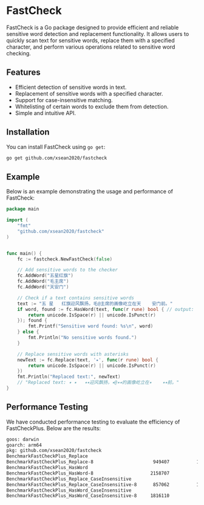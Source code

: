 # FastCheck

FastCheck is a Go package designed to provide efficient and reliable sensitive word detection and replacement functionality. It allows users to quickly scan text for sensitive words, replace them with a specified character, and perform various operations related to sensitive word checking.

## Features

- Efficient detection of sensitive words in text.
- Replacement of sensitive words with a specified character.
- Support for case-insensitive matching.
- Whitelisting of certain words to exclude them from detection.
- Simple and intuitive API.

## Installation

You can install FastCheck using `go get`:

```bash
go get github.com/xsean2020/fastcheck
```

## Example
Below is an example demonstrating the usage and performance of FastCheck:

```go
package main

import (
    "fmt"
    "github.com/xsean2020/fastcheck"
)


func main() {
	fc := fastcheck.NewFastCheck(false)

	// Add sensitive words to the checker
	fc.AddWord("五星红旗")
	fc.AddWord("毛主席")
	fc.AddWord("天安门")

	// Check if a text contains sensitive words
	text := "五 星   红旗迎风飘扬，毛@主席的画像屹立在天    安门前。"
	if word, found := fc.HasWord(text, func(r rune) bool { // output:  Sensitive word found: 五星红旗
		return unicode.IsSpace(r) || unicode.IsPunct(r)
	}); found {
		fmt.Printf("Sensitive word found: %s\n", word)
	} else {
		fmt.Println("No sensitive words found.")
	}

	// Replace sensitive words with asterisks
	newText := fc.Replace(text, '⭑', func(r rune) bool {
		return unicode.IsSpace(r) || unicode.IsPunct(r)
	})
	fmt.Println("Replaced text:", newText)
	// "Replaced text: ⭑ ⭑   ⭑⭑迎风飘扬，⭑@⭑⭑的画像屹立在⭑    ⭑⭑前。"
}

```


## Performance Testing
We have conducted performance testing to evaluate the efficiency of FastCheckPlus. Below are the results:
```bash
goos: darwin
goarch: arm64
pkg: github.com/xsean2020/fastcheck
BenchmarkFastCheckPlus_Replace
BenchmarkFastCheckPlus_Replace-8                   	  949407	      1271 ns/op
BenchmarkFastCheckPlus_HasWord
BenchmarkFastCheckPlus_HasWord-8                   	 2158707	       478.0 ns/op
BenchmarkFastCheckPlus_Replace_CaseInsensitive
BenchmarkFastCheckPlus_Replace_CaseInsensitive-8   	  857062	      1425 ns/op
BenchmarkFastCheckPlus_HasWord_CaseInsensitive
BenchmarkFastCheckPlus_HasWord_CaseInsensitive-8   	 1816110	       662.6 ns/op
```



